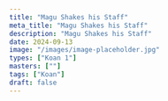 ```yaml
---
title: "Magu Shakes his Staff"
meta_title: "Magu Shakes his Staff"
description: "Magu Shakes his Staff"
date: 2024-09-13
image: "/images/image-placeholder.jpg"
types: ["Koan 1"]
masters: [""]
tags: ["Koan"]
draft: false
---
```







